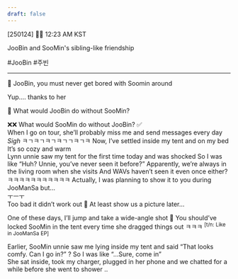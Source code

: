 ```yaml
---
draft: false
---
```


[250124] 🐣💭 12:23 AM KST

JooBin and SooMin's sibling-like friendship

#JooBin #주빈
___
🫧 JooBin, you must never get bored with Soomin around

Yup.… thanks to her

🫧 What would JooBin do without SooMin?

❌❌
What would SooMin do without JooBin? ✅  
When I go on tour,  she’ll probably miss me and send messages every day
*Sigh*
ㅋㄱㅋㄱㅋㄱㅋㄱㄱㅋㄱㅋ
Now, I’ve settled inside my tent and on my bed
It’s so cozy and warm  
Lynn unnie saw my tent for the first time today and was shocked
So I was like “Huh? Unnie, you’ve never seen it before?”
Apparently, we’re always in the living room when she visits
And WAVs haven’t seen it even once either?  
ㅋㅋㅋㅋㅋㅋㅋㅋㅋㅋㅋ
Actually, I was planning to show it to you during JooManSa but…  
ㅜㅡㅜ  
Too bad it didn’t work out
🫧 At least show us a picture later…

One of these days, I’ll jump and take a wide-angle shot
🫧 You should’ve locked SooMin in the tent every time she dragged things out ㅋㅋㅋ <sup>[t/n: Like in JooManSa EP]</sup>

Earlier, SooMin unnie saw me lying inside my tent and said
“That looks comfy. Can I go in?”
?
So I was like “…Sure, come in”  
She sat inside, took my charger, plugged in her phone and we chatted for a while before she went to shower
..